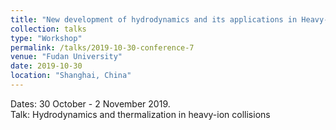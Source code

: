 ```yaml
---
title: "New development of hydrodynamics and its applications in Heavy-Ion Collisions"
collection: talks
type: "Workshop"
permalink: /talks/2019-10-30-conference-7
venue: "Fudan University"
date: 2019-10-30
location: "Shanghai, China"
---
```


Dates: 30 October - 2 November 2019.  
Talk: Hydrodynamics and thermalization in heavy-ion collisions
